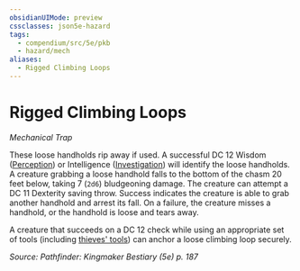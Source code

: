 ```yaml
---
obsidianUIMode: preview
cssclasses: json5e-hazard
tags:
  - compendium/src/5e/pkb
  - hazard/mech
aliases:
  - Rigged Climbing Loops
---
```

# Rigged Climbing Loops
*Mechanical Trap*  

These loose handholds rip away if used. A successful DC 12 Wisdom ([Perception](2-Mechanics/CLI/rules/skills.md#Perception)) or Intelligence ([Investigation](2-Mechanics/CLI/rules/skills.md#Investigation)) will identify the loose handholds. A creature grabbing a loose handhold falls to the bottom of the chasm 20 feet below, taking 7 (`2d6`) bludgeoning damage. The creature can attempt a DC 11 Dexterity saving throw. Success indicates the creature is able to grab another handhold and arrest its fall. On a failure, the creature misses a handhold, or the handhold is loose and tears away.

A creature that succeeds on a DC 12 check while using an appropriate set of tools (including [thieves' tools](2-Mechanics/CLI/items/thieves-tools.md)) can anchor a loose climbing loop securely.

*Source: Pathfinder: Kingmaker Bestiary (5e) p. 187*